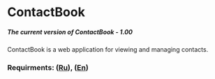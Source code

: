 # ContactBook
##### The current version of ContactBook - 1.00
ContactBook is a web application for viewing and managing contacts.
### Requirments: ([Ru](https://github.com/evgenyv13/ContBook/blob/master/docs/Project%20Documentation/SRS.md)), ([En](https://github.com/evgenyv13/ContBook/blob/master/docs/Project%20Documentation/SRS(EN).md))
